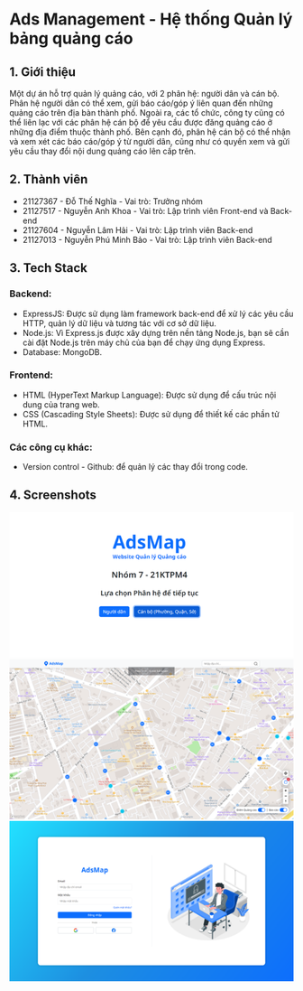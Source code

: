 # Ads Management - Hệ thống Quản lý bảng quảng cáo

## 1. Giới thiệu
Một dự án hỗ trợ quản lý quảng cáo, với 2 phân hệ: người dân và cán bộ. Phân hệ người dân có thể xem, gửi báo cáo/góp ý liên quan đến những quảng cáo trên địa bàn thành phố. Ngoài ra, các tổ chức, công ty cũng có thể liên lạc với các phân hệ cán bộ để yêu cầu được đăng quảng cáo ở những địa điểm thuộc thành phố. Bên cạnh đó, phân hệ cán bộ có thể nhận và xem xét các báo cáo/góp ý từ người dân, cũng như có quyền xem và gửi yêu cầu thay đổi nội dung quảng cáo lên cấp trên.

## 2. Thành viên
- 21127367 - Đỗ Thế Nghĩa - Vai trò: Trưởng nhóm
- 21127517 - Nguyễn Anh Khoa - Vai trò: Lập trình viên Front-end và Back-end
- 21127604 - Nguyễn Lâm Hải - Vai trò: Lập trình viên Back-end
- 21127013 - Nguyễn Phú Minh Bảo - Vai trò: Lập trình viên Back-end

## 3. Tech Stack
### Backend:
- ExpressJS: Được sử dụng làm framework back-end để xử lý các yêu cầu HTTP, quản lý dữ liệu và tương tác với cơ sở dữ liệu.
- Node.js: Vì Express.js được xây dựng trên nền tảng Node.js, bạn sẽ cần cài đặt Node.js trên máy chủ của bạn để chạy ứng dụng Express.
- Database: MongoDB.
### Frontend:
- HTML (HyperText Markup Language): Được sử dụng để cấu trúc nội dung của trang web.
- CSS (Cascading Style Sheets): Được sử dụng để thiết kế các phần tử HTML.
### Các công cụ khác:
- Version control - Github: để quản lý các thay đổi trong code.

## 4. Screenshots
![title](readme/Picture3.png)
![title](readme/Picture1.png)
![title](readme/Picture2.png)